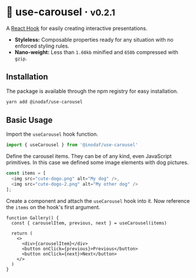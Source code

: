 # 🎠 use-carousel · <small>v0.2.1</small>
A [React Hook](https://reactjs.org/docs/hooks-intro.html) for easily creating interactive presentations.

- **Styleless:** Composable properties ready for any situation with no enforced styling rules.
- **Nano-weight:** Less than `1.60kb` minified and `650b` compressed with `gzip`.

## Installation
The package is available through the npm registry for easy installation.

```sh
yarn add @inodaf/use-carousel
```

## Basic Usage

Import the `useCarousel` hook function.
```ts
import { useCarousel } from '@inodaf/use-carousel'
```

Define the carousel items. They can be of any kind, even JavaScript primitives. In this case we defined some image elements with dog pictures.
```ts
const items = [
  <img src="cute-dogo.png" alt="My dog" />,
  <img src="cute-dogo-2.png" alt="My other dog" />
];
```

Create a component and attach the `useCarousel` hook into it. Now reference the `items` on the hook's first argument.
```tsx
function Gallery() {
  const { carouselItem, previous, next } = useCarousel(items)

  return (
    <>
      <div>{carouselItem}</div>
      <button onClick={previous}>Previous</button>
      <button onClick={next}>Next</button>
    </>
  )
}
```
